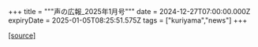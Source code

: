 +++
title = """声の広報_2025年1月号"""
date = 2024-12-27T07:00:00.000Z
expiryDate = 2025-01-05T08:25:51.575Z
tags = ["kuriyama","news"]
+++


[[source]](https://www.town.kuriyama.hokkaido.jp/site/koho/29881.html)
